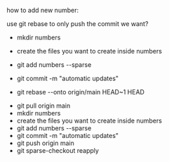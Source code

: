 how to add new number:

use git rebase to only push the commit we want?

<!-- - git branch fact -->
<!-- - git checkout fact -->

- mkdir numbers
- create the files you want to create inside numbers
- git add numbers --sparse
- git commit -m "automatic updates"

- git rebase --onto origin/main HEAD~1 HEAD

<!-- - git rebase --onto origin/main main fact -->
<!-- - git push origin fact -->
<!-- - git branch -d fact -->
<!-- - git checkout main -->
<!-- - git sparse-checkout reapply -->

<!-- - git checkout main -->
<!-- - git rebase fact -->
<!-- - git push origin fact -->
<!-- - git branch -d fact -->

- git pull origin main
- mkdir numbers
- create the files you want to create inside numbers
- git add numbers --sparse
- git commit -m "automatic updates"
- git push origin main
- git sparse-checkout reapply
